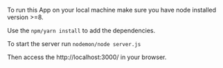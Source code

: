 To run this App on your local machine make sure you have node installed version >=8. 

Use the `npm/yarn install` to add the dependencies.

To start the server run `nodemon/node server.js`

Then access the http://localhost:3000/ in your browser.
